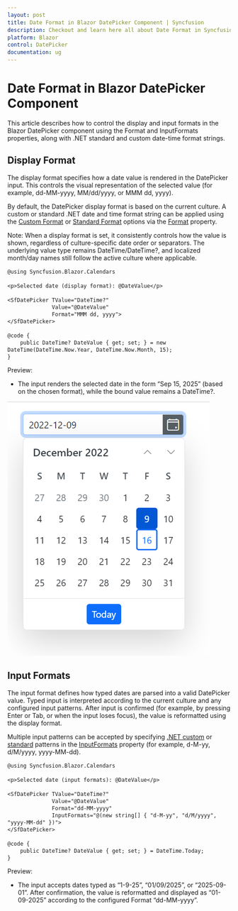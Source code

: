```yaml
---
layout: post
title: Date Format in Blazor DatePicker Component | Syncfusion
description: Checkout and learn here all about Date Format in Syncfusion Blazor DatePicker component and much more.
platform: Blazor
control: DatePicker
documentation: ug
---
```


# Date Format in Blazor DatePicker Component

This article describes how to control the display and input formats in the Blazor DatePicker component using the Format and InputFormats properties, along with .NET standard and custom date-time format strings.

## Display Format

The display format specifies how a date value is rendered in the DatePicker input. This controls the visual representation of the selected value (for example, dd-MM-yyyy, MM/dd/yyyy, or MMM dd, yyyy).

By default, the DatePicker display format is based on the current culture. A custom or standard .NET date and time format string can be applied using the [Custom Format](https://learn.microsoft.com/en-us/dotnet/standard/base-types/custom-date-and-time-format-strings) or [Standard Format](https://learn.microsoft.com/en-us/dotnet/standard/base-types/standard-date-and-time-format-strings) options via the [Format](https://help.syncfusion.com/cr/blazor/Syncfusion.Blazor.Calendars.SfDatePicker-1.html#Syncfusion_Blazor_Calendars_SfDatePicker_1_Format) property.

Note: When a display format is set, it consistently controls how the value is shown, regardless of culture-specific date order or separators. The underlying value type remains DateTime/DateTime?, and localized month/day names still follow the active culture where applicable.

```cshtml
@using Syncfusion.Blazor.Calendars

<p>Selected date (display format): @DateValue</p>

<SfDatePicker TValue="DateTime?"
              Value="@DateValue"
              Format="MMM dd, yyyy">
</SfDatePicker>

@code {
    public DateTime? DateValue { get; set; } = new DateTime(DateTime.Now.Year, DateTime.Now.Month, 15);
}
```

Preview:
- The input renders the selected date in the form “Sep 15, 2025” (based on the chosen format), while the bound value remains a DateTime?.

![Date Format in Blazor DatePicker](./images/DatePicker.png)

## Input Formats

The input format defines how typed dates are parsed into a valid DatePicker value. Typed input is interpreted according to the current culture and any configured input patterns. After input is confirmed (for example, by pressing Enter or Tab, or when the input loses focus), the value is reformatted using the display format.

Multiple input patterns can be accepted by specifying [.NET custom](https://learn.microsoft.com/en-us/dotnet/standard/base-types/custom-date-and-time-format-strings) or [standard](https://learn.microsoft.com/en-us/dotnet/standard/base-types/standard-date-and-time-format-strings) patterns in the [InputFormats](https://help.syncfusion.com/cr/blazor/Syncfusion.Blazor.Calendars.SfDatePicker-1.html#Syncfusion_Blazor_Calendars_SfDatePicker_1_InputFormats) property (for example, d-M-yy, d/M/yyyy, yyyy-MM-dd).

```cshtml
@using Syncfusion.Blazor.Calendars

<p>Selected date (input formats): @DateValue</p>

<SfDatePicker TValue="DateTime?"
              Value="@DateValue"
              Format="dd-MM-yyyy"
              InputFormats="@(new string[] { "d-M-yy", "d/M/yyyy", "yyyy-MM-dd" })">
</SfDatePicker>

@code {
    public DateTime? DateValue { get; set; } = DateTime.Today;
}
```
Preview:
- The input accepts dates typed as “1-9-25”, “01/09/2025”, or “2025-09-01”. After confirmation, the value is reformatted and displayed as “01-09-2025” according to the configured Format “dd-MM-yyyy”.
